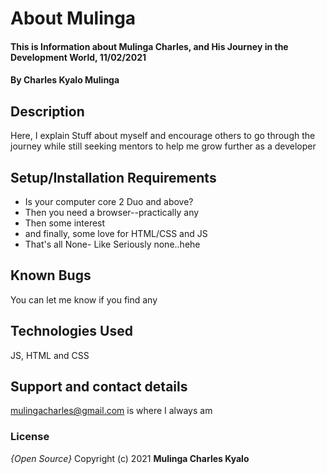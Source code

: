 # About Mulinga
#### This is Information about Mulinga Charles, and His Journey in the Development World, 11/02/2021
#### By **Charles Kyalo Mulinga**
## Description
Here, I explain Stuff about myself and encourage others to go through the journey while still 
seeking mentors to help me grow further as a developer
## Setup/Installation Requirements
* Is your computer core 2 Duo and above?
* Then you need a browser--practically any
* Then some interest
* and finally, some love for HTML/CSS and JS
* That's all
None- Like Seriously none..hehe
## Known Bugs
You can let me know if you find any 
## Technologies Used
JS, HTML and CSS
## Support and contact details
mulingacharles@gmail.com is where I always am
### License
*{Open Source}*
Copyright (c) 2021 **Mulinga Charles Kyalo**
